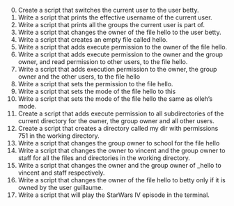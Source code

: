 0) Create a script that switches the current user to the user betty.
1) Write a script that prints the effective username of the current user.
2) Write a script that prints all the groups the current user is part of.
3) Write a script that changes the owner of the file hello to the user betty.
4) Write a script that creates an empty file called hello.
5) Write a script that adds execute permission to the owner of the file hello.
6) Write a script that adds execute permission to the owner and the group owner, and read permission to other users, to the file hello.
7) Write a script that adds execution permission to the owner, the group owner and the other users, to the file hello
8) Write a script that sets the permission to the file hello. 
9) Write a script that sets the mode of the file hello to this
10) Write a script that sets the mode of the file hello the same as olleh’s mode.
11) Create a script that adds execute permission to all subdirectories of the current directory for the owner, the group owner and all other users.
12) Create a script that creates a directory called my dir with permissions 751 in the working directory.
13) Write a script that changes the group owner to school for the file hello
14) Write a script that changes the owner to vincent and the group owner to staff for all the files and directories in the working directory.
15) Write a script that changes the owner and the group owner of _hello to vincent and staff respectively.
16) Write a script that changes the owner of the file hello to betty only if it is owned by the user guillaume.
17) Write a script that will play the StarWars IV episode in the terminal.
